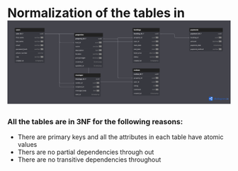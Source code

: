 # Normalization of the tables in ![ERD](./ERD/airbnb-clone-ERD.png)
### All the tables are in 3NF for the following reasons:
- There are primary keys and all the attributes in each table have atomic values
- Thers are no partial dependencies through out
- There are no transitive dependencies throughout